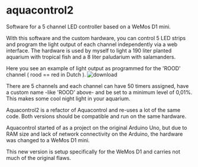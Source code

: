 # aquacontrol2
Software for a 5 channel LED controller based on a WeMos D1 mini.

With this software and the custom hardware, you can control 5 LED strips and program the light output of each channel independently via a web interface.
The hardware is used by myself to light a 190 liter planted aquarium with tropical fish and a 8 liter paludarium with salamanders.

Here you see an example of light output as programmed for the 'ROOD' channel ( rood == red in Dutch ).
![download](https://cloud.githubusercontent.com/assets/24290108/23298093/871445ba-fa7c-11e6-960a-eb207f9e647a.png)

There are 5 channels and each channel can have 50 timers assigned, have a custom name -like 'ROOD' above- and be set to a minimum level of 0,01%. 
This makes some cool night light in your aquarium.

Aquacontrol2 is a refactor of Aquacontrol and re-uses a lot of the same code. Both versions should be compatible and run on the same hardware. 

Aquacontrol started of as a project on the original Arduino Uno, but due to RAM size and lack of network connectivity on the Arduino, the hardware was changed to a WeMos D1 mini.

This new version is setup specifically for the WeMos D1 and carries not much of the original flaws.
